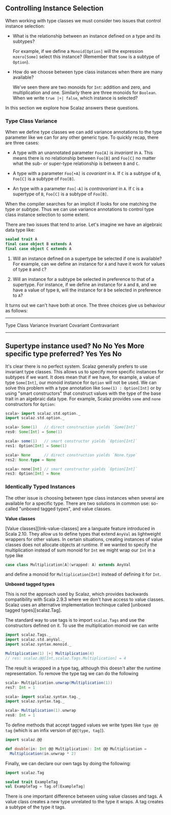 ## Controlling Instance Selection

When working with type classes we must consider two issues that control instance selection:

 -  What is the relationship between an instance defined on a type and its subtypes?

    For example, if we define a `Monoid[Option]` will the expression `mzero[Some]` select this instance? (Remember that `Some` is a subtype of `Option`).

 -  How do we choose between type class instances when there are many available?

    We've seen there are two monoids for `Int`: addition and zero, and multiplication and one. Similarly there are three monoids for `Boolean`. When we write `true |+| false`, which instance is selected?

In this section we explore how Scalaz answers these questions.

### Type Class Variance

When we define type classes we can add variance annotations to the type parameter like we can for any other generic type. To quickly recap, there are three cases:

- A type with an unannotated parameter `Foo[A]` is *invariant* in `A`. This means there is no relationship between `Foo[B]` and `Foo[C]` no matter what the sub- or super-type relationship is between `B` and `C`.

- A type with a parameter `Foo[+A]` is *covariant* in `A`. If `C` is a subtype of `B`, `Foo[C]` is a subtype of `Foo[B]`.

- An type with a parameter `Foo[-A]` is *contravariant* in `A`. If `C` is a supertype of `B`, `Foo[C]` is a subtype of `Foo[B]`.

When the compiler searches for an implicit if looks for one matching the type *or subtype*. Thus we can use variance annotations to control type class instance selection to some extent.

There are two issues that tend to arise. Let's imagine we have an algebraic data type like:

~~~ scala
sealed trait A
final case object B extends A
final case object C extends A
~~~

 1. Will an instance defined on a supertype be selected if one is available? For example, can we define an instance for `A` and have it work for values of type `B` and `C`?

 2. Will an instance for a subtype be selected in preference to that of a supertype. For instance, if we define an instance for `A` and `B`, and we have a value of type `B`, will the instance for `B` be selected in preference to `A`?

It turns out we can't have both at once. The three choices give us behaviour as follows:

-----------------------------------------------------------------------
Type Class Variance             Invariant   Covariant   Contravariant
------------------------------- ----------- ----------- ---------------
Supertype instance used?        No          No          Yes
More specific type preferred?   Yes         Yes         No
-----------------------------------------------------------------------

It's clear there is no perfect system. Scalaz generally prefers to use invariant type classes. This allows us to specify more specific instances for subtypes if we want. It does mean that if we have, for example, a value of type `Some[Int]`, our monoid instance for `Option` will not be used. We can solve this problem with a type annotation like `Some(1) : Option[Int]` or by using "smart constructors" that construct values with the type of the base trait in an algebraic data type. For example, Scalaz provides `some` and `none` constructors for `Option`:

~~~ scala
scala> import scalaz.std.option._
import scalaz.std.option._

scala> Some(1)   // direct construction yields `Some[Int]`
res0: Some[Int] = Some(1)

scala> some(1)   // smart constructor yields `Option[Int]`
res1: Option[Int] = Some(1)

scala> None      // direct construction yields `None.type`
res2: None.type = None

scala> none[Int] // smart constructor yields `Option[Int]`
res3: Option[Int] = None
~~~

### Identically Typed Instances

The other issue is choosing between type class instances when several are available for a specific type. There are two solutions in common use: so-called "unboxed tagged types", and value classes.

**Value classes**

[Value classes][link-value-classes] are a languate feature introduced in Scala 2.10. They allow us to define types that extend `AnyVal` as lightweight wrappers for other values. In certain situations, creating instances of value classes does not allocate objects at runtime. If we wanted to specify the multiplication instead of sum monoid for `Int` we might wrap our `Int` in a type like

~~~ scala
case class Multiplication[A](wrapped: A) extends AnyVal
~~~

and define a monoid for `Multiplication[Int]` instead of defining it for `Int`.

**Unboxed tagged types**

This is not the approach used by Scalaz, which provides backwards compatibility with Scala 2.9.3 where we don't have access to value classes. Scalaz uses an alternative implementation techinque called [unboxed tagged types][scalaz.Tag].

The standard way to use tags is to import `scalaz.Tags` and use the constructors defined on it. To use the multiplication monoid we can write

~~~ scala
import scalaz.Tags._
import scalaz.std.anyVal._
import scalaz.syntax.monoid._

Multiplication(1) |+| Multiplication(4)
// res: scalaz.@@[Int,scalaz.Tags.Multiplication] = 4
~~~

The result is wrapped in a type tag, although this doesn't alter the runtime representation. To remove the type tag we can do the following

~~~ scala
scala> Multiplication.unwrap(Multiplication(1))
res7: Int = 1

scala> import scalaz.syntax.tag._
import scalaz.syntax.tag._

scala> Multiplication(1).unwrap
res8: Int = 1
~~~

To define methods that accept tagged values we write types like `type @@ tag` (which is an infix version of `@@[type, tag]`).

~~~ scala
import scalaz.@@

def double(in: Int @@ Multiplication): Int @@ Multiplication =
  Multiplication(in.unwrap * 2)
~~~

Finally, we can declare our own tags by doing the following:

~~~ scala
import scalaz.Tag

sealed trait ExampleTag
val ExampleTag = Tag.of[ExampleTag]
~~~

There is one important difference between using value classes and tags. A value class creates a new type unrelated to the type it wraps. A tag creates a subtype of the type it tags.
